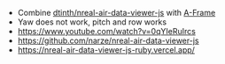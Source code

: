 - Combine [dtinth/nreal-air-data-viewer-js](https://github.com/dtinth/nreal-air-data-viewer-js) with [A-Frame](https://aframe.io)
- Yaw does not work, pitch and row works
- https://www.youtube.com/watch?v=0qYIeRuIrcs
- https://github.com/narze/nreal-air-data-viewer-js
- https://nreal-air-data-viewer-js-ruby.vercel.app/